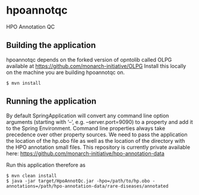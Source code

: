 # hpoannotqc
HPO Annotation QC



## Building the application
hpoannotqc depends on the forked version of opntolib called OLPG available at
https://github.com/monarch-initiative/OLPG
Install this locally on the machine you are building hpoannotqc on.
```aidl
$ mvn install
```

## Running the application
By default SpringApplication will convert any command line option arguments 
(starting with ‘–‘, e.g. –server.port=9090) to a property and add it to the 
Spring Environment. Command line properties always take precedence over other 
property sources. 
We need to pass the application the location of the hp.obo file as well
as the location of the directory with the HPO annotation small files. This repository
is currently private available here: https://github.com/monarch-initiative/hpo-annotation-data

Run this application therefore as
```aidl
$ mvn clean install
$ java -jar target/HpoAnnotQc.jar -hpo=/path/to/hp.obo -annotations=/path/hpo-annotation-data/rare-diseases/annotated

```

